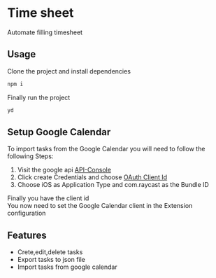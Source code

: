 # Time sheet

Automate filling timesheet

## Usage

Clone the project and install dependencies

```bash
npm i
```

Finally run the project

```bash
yd
```

## Setup Google Calendar

To import tasks from the Google Calendar you will need to follow the following Steps:

<ol>
    <li> Visit the google api
        <a href="https://console.cloud.google.com/apis/credentials">API-Console</a>
    </li>
    <li> Click create Credentials and choose <u>OAuth Client Id</u> </li>
    <li> Choose iOS as Application Type and com.raycast as the Bundle ID </li>
</ol>
Finally you have the client id <br>
You now need to set the Google Calendar client in the Extension configuration 



## Features
 * Crete,edit,delete tasks
 * Export tasks to json file
 * Import tasks from google calendar
